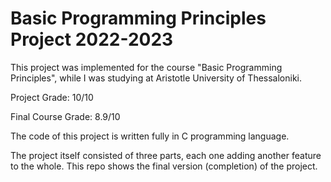 # Basic Programming Principles Project 2022-2023
This project was implemented for the course "Basic Programming Principles", while I was studying at Aristotle University of Thessaloniki.

Project Grade: 10/10

Final Course Grade: 8.9/10


The code of this project is written fully in C programming language.

The project itself consisted of three parts, each one adding another feature to the whole. This repo shows the final version (completion) of the project.
